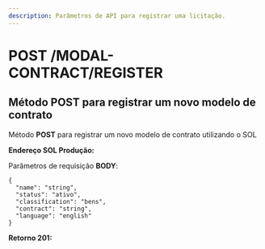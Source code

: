 ```yaml
---
description: Parâmetros de API para registrar uma licitação.
---
```


# POST /MODAL-CONTRACT/REGISTER

## Método POST para registrar um novo modelo de contrato

Método **POST** para registrar um novo modelo de contrato utilizando o SOL

**Endereço SOL Produção:**&#x20;

Parâmetros de requisição **BODY**:

```
{
  "name": "string",
  "status": "ativo",
  "classification": "bens",
  "contract": "string",
  "language": "english"
}
```

**Retorno 201:**

